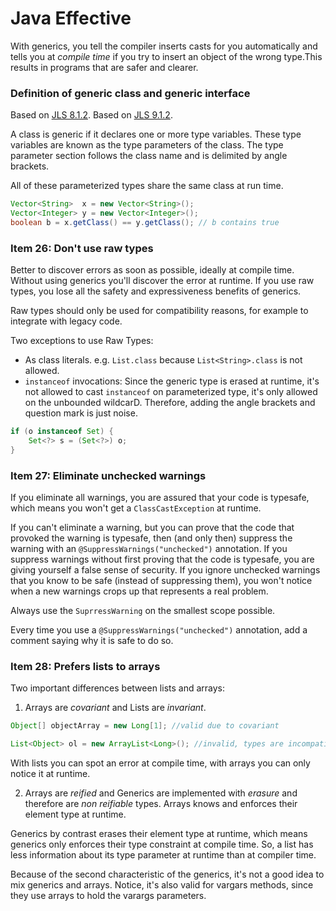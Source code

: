 # Java Effective

With generics, you tell the compiler inserts casts for you automatically and tells you at *compile time* if you try to insert an object of the wrong type.This results in programs that are safer and clearer.

### Definition of generic class and generic interface
Based on [JLS 8.1.2](https://docs.oracle.com/javase/specs/jls/se8/html/jls-8.html#jls-8.1.2).
Based on [JLS 9.1.2](https://docs.oracle.com/javase/specs/jls/se8/html/jls-9.html#jls-9.1.2).

A class is generic if it declares one or more type variables. These type variables are known as the type parameters of the class. The type parameter section follows the class name and is delimited by angle brackets. 

All of these parameterized types share the same class at run time.

``` java
Vector<String>  x = new Vector<String>();
Vector<Integer> y = new Vector<Integer>();
boolean b = x.getClass() == y.getClass(); // b contains true
```

### Item 26: Don't use raw types
Better to discover errors as soon as possible, ideally at compile time. Without using generics you'll discover the error at runtime. If you use raw types, you lose all the safety and expressiveness benefits of generics. 

Raw types should only be used for compatibility reasons, for example to integrate with legacy code.

Two exceptions to use Raw Types:
* As class literals. e.g. `List.class` because `List<String>.class` is not allowed.
* `instanceof` invocations: Since the generic type is erased at runtime, it's not allowed to cast `instanceof` on parameterized type, it's only allowed on the unbounded wildcarD. Therefore, adding the angle brackets and question mark is just noise.

```java
if (o instanceof Set) {
	Set<?> s = (Set<?>) o;
} 
```

### Item 27: Eliminate unchecked warnings
If you eliminate all warnings, you are assured that your code is typesafe, which means you won't get a `ClassCastException` at runtime.

If you can't eliminate a warning, but you can prove that the code that provoked the warning is typesafe, then (and only then) suppress the warning with an `@SuppressWarnings("unchecked")` annotation.
If you suppress warnings without first proving that the code is typesafe, you are giving yourself a false sense of security. If you ignore unchecked warnings that you know to be safe (instead of suppressing them), you won't notice when a new warnings crops up that represents a real problem.

Always use the `SuprressWarning` on the smallest scope possible.

Every time you use a `@SuppressWarnings("unchecked")` annotation, add a comment saying why it is safe to do so.

### Item 28: Prefers lists to arrays
Two important differences between lists and arrays:
1. Arrays are *covariant* and Lists are *invariant*.

```java
Object[] objectArray = new Long[1]; //valid due to covariant

List<Object> ol = new ArrayList<Long>(); //invalid, types are incompatible
```

With lists you can spot an error at compile time, with arrays you can only notice it at runtime.
 
2. Arrays are *reified* and Generics are implemented with *erasure* and therefore are *non reifiable* types.
Arrays knows and enforces their element type at runtime.

Generics by contrast erases their element type at runtime, which means generics only enforces their type constraint at compile time. So, a list has less information about its type parameter at runtime than at compiler time.

Because of the second characteristic of the generics, it's not a good idea to mix generics and arrays. Notice, it's also valid for vargars methods, since they use arrays to hold the varargs parameters.

